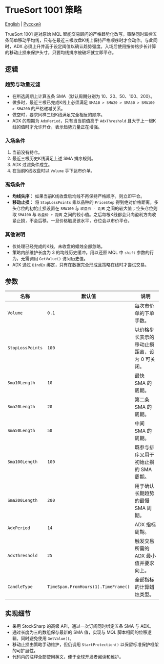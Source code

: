 # TrueSort 1001 策略
[English](README.md) | [Русский](README_ru.md)

TrueSort 1001 是对原始 MQL 智能交易顾问的严格趋势化改写。策略同时监控五条简单移动平均线，只有在最近三根收盘K线上保持严格顺序时才会动作。与此同时，ADX 必须上升并高于设定阈值以确认趋势强度。入场后使用按价格步长计算的移动止损来保护头寸，只要均线排序被破坏就立即平仓。

## 逻辑

### 趋势与动量过滤
- 在所选周期上计算五条 SMA（默认周期分别为 10、20、50、100、200）。
- 做多时，最近三根已完成K线上必须满足 `SMA10 > SMA20 > SMA50 > SMA100 > SMA200` 的严格递减关系。
- 做空时，要求同样三根K线满足完全相反的顺序。
- ADX 的周期为 `AdxPeriod`，只有当当前值高于 `AdxThreshold` 且大于上一根K线的值时才允许开仓，表示趋势力量正在增强。

### 入场条件
1. 当前没有持仓。
2. 最近三根历史K线满足上述 SMA 排序规则。
3. ADX 过滤条件成立。
4. 在当前K线收盘时以 `Volume` 手下达市价单。

### 离场条件
- **均线失序：** 如果当前K线收盘后均线不再保持严格顺序，则立即平仓。
- **移动止损：** 将 `StopLossPoints` 乘以品种的 `PriceStep` 得到绝对价格距离。多头仓位的初始止损设置在 `SMA100` 与 `收盘价 - 距离` 之间的较大值；空头仓位则取 `SMA100` 与 `收盘价 + 距离` 之间的较小值。之后每根K线都会只向盈利方向收紧止损，不会后移。一旦价格触发该水平，仓位会以市价平仓。

### 其他说明
- 仅处理已经完成的K线，未收盘的蜡烛全部忽略。
- 策略内部维护长度为 3 的均线历史缓冲，用以还原 MQL 中 `shift` 参数的行为，无需调用 `GetValue()` 访问历史值。
- ADX 通过 `BindEx` 绑定，只有在数据完全形成且策略在线时才尝试交易。

## 参数
| 名称 | 默认值 | 说明 |
| --- | --- | --- |
| `Volume` | `0.1` | 每次市价单的下单手数。 |
| `StopLossPoints` | `100` | 以价格步长表示的移动止损距离，设为 0 可关闭。 |
| `Sma10Length` | `10` | 最快 SMA 的周期。 |
| `Sma20Length` | `20` | 第二条 SMA 的周期。 |
| `Sma50Length` | `50` | 中间 SMA 的周期。 |
| `Sma100Length` | `100` | 既参与排序又用于初始止损的 SMA 周期。 |
| `Sma200Length` | `200` | 用于确认长期趋势的最慢 SMA 周期。 |
| `AdxPeriod` | `14` | ADX 指标周期。 |
| `AdxThreshold` | `25` | 触发交易所需的 ADX 最小值并要求向上。 |
| `CandleType` | `TimeSpan.FromHours(1).TimeFrame()` | 全部指标的计算蜡烛类型。 |

## 实现细节
- 采用 StockSharp 的高级 API，通过一次订阅同时绑定五条 SMA 与 ADX。
- 通过长度为三的数组保存最新的 SMA 值，实现与 MQL 脚本相同的位移逻辑，同时避免使用 `GetValue()`。
- 移动止损由策略手动维护，但仍调用 `StartProtection()` 以保留标准保护框架的可扩展性。
- 代码内的注释全部使用英文，便于全球开发者阅读和维护。
